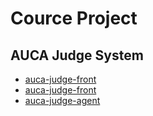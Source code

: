 Cource Project
==============

## AUCA Judge System

* [auca-judge-front](https://github.com/toksaitov/auca-judge-front)
* [auca-judge-front](https://github.com/toksaitov/auca-judge-back)
* [auca-judge-agent](https://github.com/toksaitov/auca-judge-agent)
